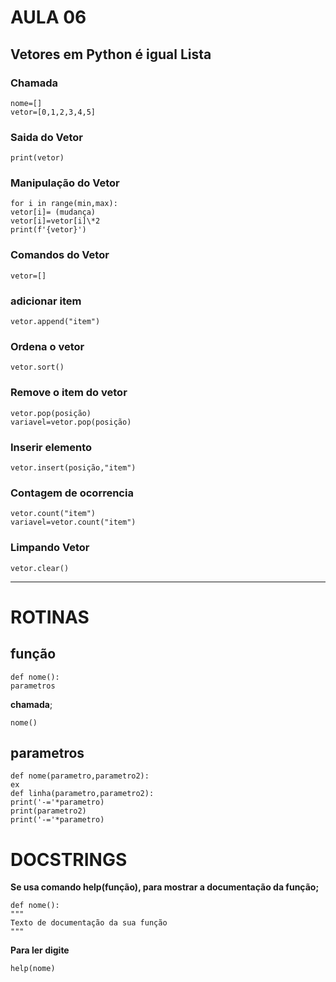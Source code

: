 # AULA 06

## Vetores em Python é igual Lista

### Chamada

```
nome=[]
vetor=[0,1,2,3,4,5]
```

### Saida do Vetor

`print(vetor)`

### Manipulação do Vetor

```
for i in range(min,max):
vetor[i]= (mudança)
vetor[i]=vetor[i]\*2
print(f'{vetor}')
```

### Comandos do Vetor

```
vetor=[]
```

### adicionar item

```
vetor.append("item")
```

### Ordena o vetor

```
vetor.sort()
```

### Remove o item do vetor

```
vetor.pop(posição)
variavel=vetor.pop(posição)
```

### Inserir elemento

```
vetor.insert(posição,"item")
```

### Contagem de ocorrencia

```
vetor.count("item")
variavel=vetor.count("item")
```

### Limpando Vetor

```
vetor.clear()
```

---

# ROTINAS

## função

```
def nome():
parametros
```

**chamada**;

```
nome()
```

## parametros

```
def nome(parametro,parametro2):
ex
def linha(parametro,parametro2):
print('-='*parametro)
print(parametro2)
print('-='*parametro)
```

# DOCSTRINGS

**Se usa comando help(função), para mostrar a documentação da função;**

```
def nome():
"""
Texto de documentação da sua função
"""
```

**Para ler digite**

```
help(nome)
```
